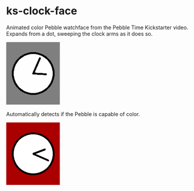 # ks-clock-face

Animated color Pebble watchface from the Pebble Time Kickstarter video. Expands
from a dot, sweeping the clock arms as it does so.

![](screenshots/screenshot-bw.png)

Automatically detects if the Pebble is capable of color.

![](screenshots/screenshot-color.png)
